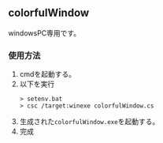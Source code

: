 ## colorfulWindow

windowsPC専用です。

### 使用方法

1. cmdを起動する。
2. 以下を実行
   ```Batch
   > setenv.bat
   > csc /target:winexe colorfulWindow.cs
   ```
3. 生成された`colorfulWindow.exe`を起動する。
4. 完成
